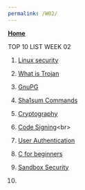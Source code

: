 ```yaml
---
permalink: /W02/
---
```

[**Home**](https://nadhirarafik.github.io/os211/)

TOP 10 LIST WEEK 02
1. [Linux security](https://www.kaspersky.com/resource-center/definitions/linux)<br>

2. [What is Trojan](https://www.kaspersky.com/resource-center/threats/trojans)<br>
3. [GnuPG](https://medium.com/kode-dan-kodean/belajar-memakai-gnu-privacy-guard-gnupg-gpg-3944e19dba91)<br>
4. [Sha1sum Commands](https://www.howtoforge.com/linux-sha1sum-command/)<br>
5. [Cryptography](https://searchsecurity.techtarget.com/definition/cryptography)<br>
6. [Code Signing](https://docs.microsoft.com/en-us/previous-versions/windows/internet-explorer/ie-developer/platform-apis/ms537361(v=vs.85)?redirectedfrom=MSDN)<br>
7. [User Authentication](https://www.idrnd.ai/5-authentication-methods-that-can-prevent-the-next-breach/)<br>
8. [C for beginners](https://www.programiz.com/c-programming)<br>
9. [Sandbox Security](https://www.forcepoint.com/cyber-edu/sandbox-security)<br>
10. 

